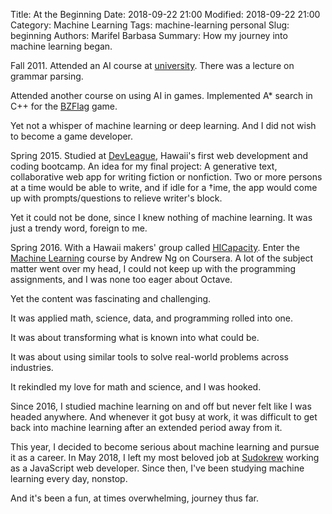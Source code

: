 Title: At the Beginning
Date: 2018-09-22 21:00
Modified: 2018-09-22 21:00
Category: Machine Learning
Tags: machine-learning personal
Slug: beginning
Authors: Marifel Barbasa
Summary: How my journey into machine learning began.

Fall 2011. Attended an AI course at <a href="https://manoa.hawaii.edu/" target="_blank">university</a>. There was a lecture on grammar parsing.

Attended another course on using AI in games. Implemented A* search in C++ for the <a href="https://www.bzflag.org/" target="_blank">BZFlag</a> game.

Yet not a whisper of machine learning or deep learning. And I did not wish to become a game developer.

Spring 2015. Studied at <a href="https://www.devleague.com/" target="_blank">DevLeague</a>, Hawaii's first web development and coding bootcamp. An idea for my final project: A generative text, collaborative web app for writing fiction or nonfiction. Two or more persons at a time would be able to write, and if idle for a †ime, the app would come up with prompts/questions to relieve writer's block.

Yet it could not be done, since I knew nothing of machine learning. It was just a trendy word, foreign to me.

Spring 2016. With a Hawaii makers' group called <a href="http://hicapacity.org/" target="_blank">HICapacity</a>. Enter the <a href="https://www.coursera.org/learn/machine-learning" target="_blank">Machine Learning</a> course by Andrew Ng on Coursera. A lot of the subject matter went over my head, I could not keep up with the programming assignments, and I was none too eager about Octave.

Yet the content was fascinating and challenging.

It was applied math, science, data, and programming rolled into one.

It was about transforming what is known into what could be.

It was about using similar tools to solve real-world problems across industries.

It rekindled my love for math and science, and I was hooked.

Since 2016, I studied machine learning on and off but never felt like I was headed anywhere. And whenever it got busy at work, it was difficult to get back into machine learning after an extended period away from it.

This year, I decided to become serious about machine learning and pursue it as a career. In May 2018, I left my most beloved job at <a href="https://sudokrew.com/" target="_blank">Sudokrew</a> working as a JavaScript web developer. Since then, I've been studying machine learning every day, nonstop.

And it's been a fun, at times overwhelming, journey thus far.
